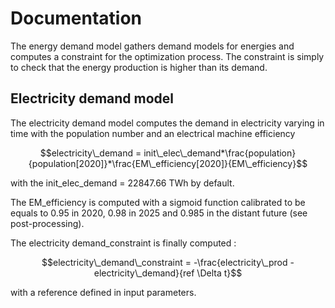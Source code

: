 # Documentation

The energy demand model gathers demand models for energies and computes a constraint for the optimization process. The constraint is simply to check that the energy production is higher than its demand.


## Electricity demand model

The electricity demand model computes the demand in electricity varying in time with the population number and an electrical machine efficiency

$$electricity\_demand  = init\_elec\_demand*\frac{population}{population[2020]}*\frac{EM\_efficiency[2020]}{EM\_efficiency}$$

with the init_elec_demand = 22847.66 TWh by default.

The EM_efficiency is computed with a sigmoid function calibrated to be equals to 0.95 in 2020, 0.98 in 2025 and 0.985 in the distant future (see post-processing).

The electricity demand_constraint is finally computed :

$$electricity\_demand\_constraint  = -\frac{electricity\_prod - electricity\_demand}{ref \Delta t}$$

with a reference defined in input parameters.
